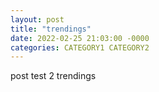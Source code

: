 ```yaml
---
layout: post
title: "trendings"
date: 2022-02-25 21:03:00 -0000
categories: CATEGORY1 CATEGORY2
---
```


post test 2 trendings